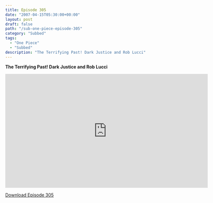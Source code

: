 ```yaml
---
title: Episode 305
date: "2007-04-15T05:30:00+00:00"
layout: post
draft: false
path: "/sub-one-piece-episode-305"
category: "Subbed"
tags:
  - "One Piece"
  - "Subbed"
description: "The Terrifying Past! Dark Justice and Rob Lucci"
---
```


**The Terrifying Past! Dark Justice and Rob Lucci**

<iframe width="640" height="360" src="https://www.rapidvideo.com/e/FXQHYZ88VR" frameborder="0" marginwidth=0 marginheight=0 scrolling=no allowfullscreen></iframe>

<a href="http://ouo.io/qs/eCodkFEQ?s=https://rapidvid.to/d/https://www.rapidvideo.com/e/FXQHYZ88VR">Download Episode 305</a>
